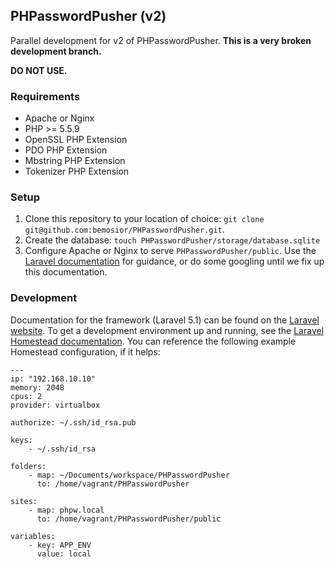 ## PHPasswordPusher (v2)

Parallel development for v2 of PHPasswordPusher. **This is a very broken development branch.**

**DO NOT USE.**

### Requirements
* Apache or Nginx
* PHP >= 5.5.9
* OpenSSL PHP Extension
* PDO PHP Extension
* Mbstring PHP Extension
* Tokenizer PHP Extension

### Setup

1. Clone this repository to your location of choice: `git clone git@github.com:bemosior/PHPasswordPusher.git`.
2. Create the database: `touch PHPasswordPusher/storage/database.sqlite`
3. Configure Apache or Nginx to serve `PHPasswordPusher/public`. Use the [Laravel documentation](http://laravel.com/docs/5.1#installation) for guidance, or do some googling until we fix up this documentation.

### Development

Documentation for the framework (Laravel 5.1) can be found on the [Laravel website](http://laravel.com/docs). To get a development environment up and running, see the [Laravel Homestead documentation](http://laravel.com/docs/5.1/homestead). You can reference the following example Homestead configuration, if it helps:

```
---
ip: "192.168.10.10"
memory: 2048
cpus: 2
provider: virtualbox

authorize: ~/.ssh/id_rsa.pub

keys:
    - ~/.ssh/id_rsa

folders:
    - map: ~/Documents/workspace/PHPasswordPusher
      to: /home/vagrant/PHPasswordPusher

sites:
    - map: phpw.local
      to: /home/vagrant/PHPasswordPusher/public

variables:
    - key: APP_ENV
      value: local
```